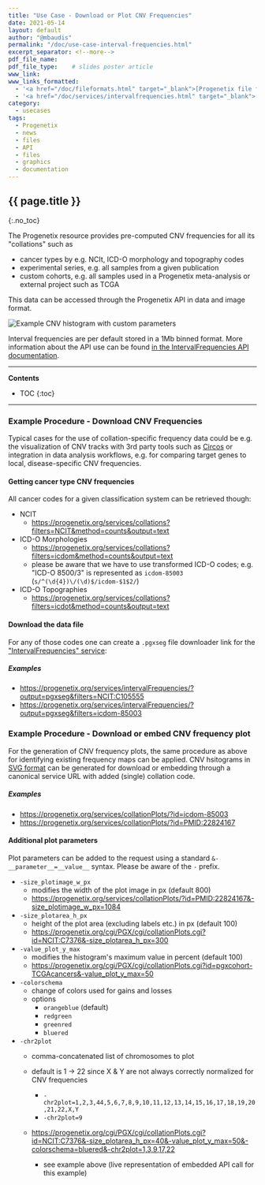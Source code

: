 ```yaml
---
title: "Use Case - Download or Plot CNV Frequencies"
date: 2021-05-14
layout: default
author: "@mbaudis"
permalink: "/doc/use-case-interval-frequencies.html"
excerpt_separator: <!--more-->
pdf_file_name:
pdf_file_type:    # slides poster article
www_link:
www_links_formatted:
  - '<a href="/doc/fileformats.html" target="_blank">[Progenetix file formats]</a>'
  - '<a href="/doc/services/intervalfrequencies.html" target="_blank">[IntervalFrequencies API Service]</a>'  
category:
  - usecases
tags:
  - Progenetix
  - news
  - files
  - API
  - files
  - graphics
  - documentation
---
```


## {{ page.title }}
{:.no_toc}

The Progenetix resource provides pre-computed CNV frequencies for all its
"collations" such as

* cancer types by e.g. NCIt, ICD-O morphology and topography codes
* experimental series, e.g. all samples from a given publication
* custom cohorts, e.g. all samples used in a Progenetix meta-analysis or
external project such as TCGA

This data can be accessed through the Progenetix API in data and image format.

![Example CNV histogram with custom parameters](https://progenetix.org/cgi/PGX/cgi/collationPlots.cgi?id=NCIT:C7376&-size_plotarea_h_px=40&-value_plot_y_max=50&-colorschema=bluered&-chr2plot=1,3,9,17,22)

<!--more-->

Interval frequencies are per default stored in a 1Mb binned format. More
information about the API use can be found [in the IntervalFrequencies API documentation](/doc/services/intervalfrequencies.html).

----
**Contents**
* TOC
{:toc}
----

### Example Procedure - Download CNV Frequencies

Typical cases for the use of collation-specific frequency data could be e.g.
the visualization of CNV tracks with 3rd party tools such as [Circos](http://www.circos.ca/software/)
or integration in data analysis workflows, e.g. for comparing target genes to
local, disease-specific CNV frequencies.

#### Getting cancer type CNV frequencies

All cancer codes for a given classification system can be retrieved though:

* NCIT
  - <https://progenetix.org/services/collations?filters=NCIT&method=counts&output=text>
* ICD-O Morphologies
  - <https://progenetix.org/services/collations?filters=icdom&method=counts&output=text>
  - please be aware that we have to use transformed ICD-O codes; e.g.
  "ICD-O 8500/3" is represented as `icdom-85003` (`s/^(\d{4})\/(\d)$/icdom-$1$2/`)
* ICD-O Topographies
  - <https://progenetix.org/services/collations?filters=icdot&method=counts&output=text>

#### Download the data file

For any of those codes one can create a `.pgxseg` file downloader link for the
["IntervalFrequencies" service](/doc/services/intervalfrequencies.html):

##### Examples

* https://progenetix.org/services/intervalFrequencies/?output=pgxseg&filters=NCIT:C105555
* https://progenetix.org/services/intervalFrequencies/?output=pgxseg&filters=icdom-85003


### Example Procedure - Download or embed CNV frequency plot

For the generation of CNV frequency plots, the same procedure as above for
identifying existing frequency maps can be applied. CNV hsitograms in [SVG format](/doc/imageformats.html)
can be generated for download or embedding through a canonical service URL with
added (single) collation code.

##### Examples

* <https://progenetix.org/services/collationPlots/?id=icdom-85003>
* <https://progenetix.org/services/collationPlots/?id=PMID:22824167>

#### Additional plot parameters

Plot parameters can be added to the request using a standard `&-__parameter__=__value__`
syntax. Please be aware of the `-` prefix.

* `-size_plotimage_w_px`
  - modifies the width of the plot image in px (default 800)
  - <https://progenetix.org/services/collationPlots/?id=PMID:22824167&-size_plotimage_w_px=1084>
* `-size_plotarea_h_px`
  - height of the plot area (excluding labels etc.) in px (default 100)
  - <https://progenetix.org/cgi/PGX/cgi/collationPlots.cgi?id=NCIT:C7376&-size_plotarea_h_px=300>
* `-value_plot_y_max`
  - modifies the histogram's maximum value in percent (default 100)
  - <https://progenetix.org/cgi/PGX/cgi/collationPlots.cgi?id=pgxcohort-TCGAcancers&-value_plot_y_max=50>
* `-colorschema`
  - change of colors used for gains and losses
  - options
    * `orangeblue` (default)
    * `redgreen`
    * `greenred`
    * `bluered`
* `-chr2plot`
  - comma-concatenated list of chromosomes to plot
  - default is 1 -> 22 since X & Y are not always correctly normalized for CNV
  frequencies
    * `-chr2plot=1,2,3,44,5,6,7,8,9,10,11,12,13,14,15,16,17,18,19,20,21,22,X,Y`
    * `-chr2plot=9`

  - <https://progenetix.org/cgi/PGX/cgi/collationPlots.cgi?id=NCIT:C7376&-size_plotarea_h_px=40&-value_plot_y_max=50&-colorschema=bluered&-chr2plot=1,3,9,17,22>
    * see example above (live representation of embedded API call for this example)
